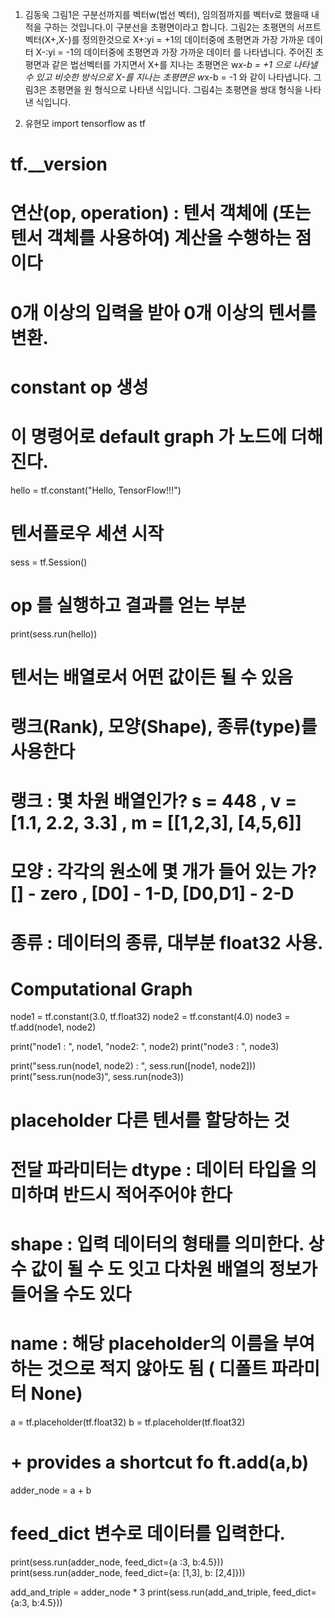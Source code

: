 1. 김동욱
그림1은 구분선까지를 벡터w(법선 벡터), 임의점까지를 벡터v로 했을때 내적을 구하는 것입니다.이 구분선을 초평면이라고 합니다.
그림2는 초평면의 서프트 벡터(X+,X-)를 정의한것으로 
X+:yi = +1의 데이터중에 초평면과 가장 가까운 데이터 
X-:yi = -1의 데이터중에 초평면과 가장 가까운 데이터
를 나타냅니다.
주어진 초평면과 같은 법선벡터를 가지면서 X+를 지나는 초평면은
w*x-b = +1
으로 나타낼 수 있고 비슷한 방식으로 X-를 지나는 초평면은
w*x-b = -1
와 같이 나타냅니다.
그림3은 초평면을 원 형식으로 나타낸 식입니다.
그림4는 초평면을 쌍대 형식을 나타낸 식입니다.

2. 유현모
import tensorflow as tf
# tf.__version

# 연산(op, operation) : 텐서 객체에 (또는 텐서 객체를 사용하여) 계산을 수행하는 점이다
# 0개 이상의 입력을 받아 0개 이상의 텐서를 변환.
# constant op 생성
# 이 명령어로 default graph 가 노드에 더해진다.
hello = tf.constant("Hello, TensorFlow!!!")

# 텐서플로우 세션 시작
sess = tf.Session()

# op 를 실행하고 결과를 얻는 부분
print(sess.run(hello))

# 텐서는 배열로서 어떤 값이든 될 수 있음
# 랭크(Rank), 모양(Shape), 종류(type)를 사용한다
# 랭크 : 몇 차원 배열인가? s = 448 , v = [1.1, 2.2, 3.3] , m  = [[1,2,3], [4,5,6]]
# 모양 : 각각의 원소에 몇 개가 들어 있는 가? [] - zero , [D0] - 1-D, [D0,D1] - 2-D
# 종류 : 데이터의 종류, 대부분 float32 사용.

# Computational Graph

node1 = tf.constant(3.0, tf.float32)
node2 = tf.constant(4.0)
node3 = tf.add(node1, node2)

print("node1 : ", node1, "node2: ", node2)
print("node3 : ", node3)

print("sess.run(node1, node2) : ", sess.run([node1, node2]))
print("sess.run(node3)", sess.run(node3))

# placeholder 다른 텐서를 할당하는 것
#  전달 파라미터는 dtype : 데이터 타입을 의미하며 반드시 적어주어야 한다
#  shape : 입력 데이터의 형태를 의미한다. 상수 값이 될 수 도 잇고 다차원 배열의 정보가 들어올 수도 있다
#  name : 해당 placeholder의 이름을 부여하는 것으로 적지 않아도 됨 ( 디폴트 파라미터 None)

a = tf.placeholder(tf.float32)
b = tf.placeholder(tf.float32)

# + provides a shortcut fo ft.add(a,b)
adder_node =  a + b

# feed_dict 변수로 데이터를 입력한다.
print(sess.run(adder_node, feed_dict={a :3, b:4.5}))
print(sess.run(adder_node, feed_dict={a: [1,3], b: [2,4]}))

add_and_triple = adder_node * 3
print(sess.run(add_and_triple, feed_dict={a:3, b:4.5}))